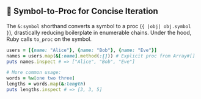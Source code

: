## 🔄 Symbol-to-Proc for Concise Iteration

The `&:symbol` shorthand converts a symbol to a proc (`{ |obj| obj.symbol }`), drastically reducing boilerplate in enumerable chains. Under the hood, Ruby calls `to_proc` on the symbol.

```ruby
users = [{name: "Alice"}, {name: "Bob"}, {name: "Eve"}]
names = users.map(&[:name].method(:[])) # Explicit proc from Array#[]
puts names.inspect # => ["Alice", "Bob", "Eve"]

# More common usage:
words = %w[one two three]
lengths = words.map(&:length)
puts lengths.inspect # => [3, 3, 5]
```